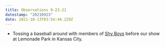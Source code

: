 ```yaml
---
title: Observations 9-23-21
datestamp: "20210923"
date: 2021-10-13T03:54:44.229Z
---
```

- Tossing a baseball around with members of [Shy Boys](https://shyboys.bandcamp.com/music) before our show at Lemonade Park in Kansas City.